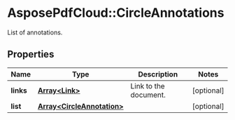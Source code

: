 # AsposePdfCloud::CircleAnnotations
List of annotations.

## Properties
Name | Type | Description | Notes
------------ | ------------- | ------------- | -------------
**links** | [**Array&lt;Link&gt;**](Link.md) | Link to the document. | [optional] 
**list** | [**Array&lt;CircleAnnotation&gt;**](CircleAnnotation.md) |  | [optional] 


